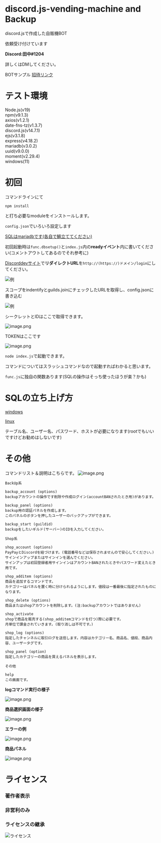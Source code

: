 # discord.js-vending-machine and Backup
 discord.jsで作成した自販機BOT

依頼受け付けています

**Discord:田中#1204**

詳しくはDMしてください。

BOTサンプル
[招待リンク](https://discord.com/api/oauth2/authorize?client_id=1058258279651868792&permissions=8&scope=applications.commands%20bot)


# テスト環境
<p> 
Node.js(v19)<br>
npm(v9.1.3)<br>
axios(v1.2.1)<br>
date-fns-tz(v1.3.7)<br>
discord.js(v14.7.1)<br>
ejs(v3.1.8)<br>
express(v4.18.2)<br>
mariadb(v3.0.2)<br>
uuid(v9.0.0)<br>
moment(v2.29.4)<br>
windows(11)<br>
</p>

 # 初回
 コマンドラインにて

 `npm install`

 と打ち必要なmoduleをインストールします。

`config.json`でいろいろ設定します

[SQLはmariadbです(各自で鯖立ててください)](#sqlの立ち上げ方)

初回起動時は`func.dbsetup()`と`index.js`内の**readyイベント**内に書いてください(コメントアウトしてあるのでそれ参考に)

[Discorddevサイト](https://discord.com/developers/applications/)で**リダイレクトURL**を`http://(https://)ドメイン/login`にしてください。

![例](https://cdn.discordapp.com/attachments/1010035784667119659/1062354147929751603/68747470733a2f2f6d656469612e646973636f72646170702e6e65742f6174746163686d656e74732f313035343332333935383039363333393030352f313035383236343333383238323037303132362f696d6167652e706e673f77696474683d31343430266865696768743d363033.png "例")

スコープをindentifyとguilds.joinにチェックしたURLを取得し、config.jsonに書き込む

![例](https://cdn.discordapp.com/attachments/1010035784667119659/1062353262252146688/68747470733a2f2f6d656469612e646973636f72646170702e6e65742f6174746163686d656e74732f313035343332333935383039363333393030352f313035383236353031393830313934383138302f696d6167652e706e673f77696474683d31333936266865696768743d363730.png "例")

シークレットとIDはここで取得できます。

![image.png](https://cdn.discordapp.com/attachments/1010035784667119659/1062353315368812584/68747470733a2f2f6d656469612e646973636f72646170702e6e65742f6174746163686d656e74732f313035343332333935383039363333393030352f313035383236353635343833323134343430352f696d6167652e706e673f77696474683d31333731266865696768743d363731.png)

TOKENはここです

![image.png](https://cdn.discordapp.com/attachments/1010035784667119659/1062353429483229274/image.png)


`node index.js`で起動できます。

コマンドについてはスラッシュコマンドなので起動すればわかると思います。

`func.js`に独自の関数あります(SQLの操作はそっち使ったほうが楽？かも)


# SQLの立ち上げ方
[windows](https://www.trifields.jp/how-to-install-mariadb-on-windows-2440)

[linux](https://libproc.com/install-mariadb-on-linux-and-create-database/)

テーブル名、ユーザー名、パスワード、ホストが必要になります(rootでもいいですけどお勧めはしないです)

# その他
コマンドリスト＆説明はこちらです。
![image.png](https://cdn.discordapp.com/attachments/1010035784667119659/1062353692625473606/68747470733a2f2f63646e2e646973636f72646170702e636f6d2f6174746163686d656e74732f313036313937373930353234363234393033302f313036323331383434323431353339343839362f696d6167652e706e67.png)

```
BackUp系

backup_account (options)
backupアカウントの操作です削除や作成ログイン(accountBANされたとき用)があります。

backup_panel (options)
backup用の認証パネルを作成します。
このパネルのボタンを押したユーザーのバックアップができます。

backup_start (guildid)
backupをしたいギルド(サーバー)のIDを入力してください。

Shop系

shop_account (options)
PayPayとDiscordを紐づけます。(電話番号などは保存されませんので安心してください。)
サインインアップまたはサインインを選んでください。
サインアップは初回登録者用サインインはアカウントBANされたときやパスワード変えたとき用です。

shop_additem (options)
商品を追加するコマンドです。
カテゴリーはパネルを置く時に分けられるようにします。値段は一番最後に指定されたものになります。

shop_delete (options)
商品またはshopアカウントを削除します。(注:backupアカウントではありません)

shop_activate
shopで商品を販売する(shop_additemコマンドを打つ)際に必要です。
月単位で課金されていきます。(取り消しは不可です。)

shop_log (options)
指定したチャンネルに取引ログを送信します。内容はカテゴリー名、商品名、値段、商品内容、ユーザータグです。

shop_panel (option)
指定したカテゴリーの商品を買えるパネルを表示します。

その他

help
この画面です。
```
**logコマンド実行の様子**

![image.png](https://cdn.discordapp.com/attachments/1010035784667119659/1062353704138842174/68747470733a2f2f6d656469612e646973636f72646170702e6e65742f6174746163686d656e74732f313036313937373930343030383932393334302f313036323332303037343833343332313431392f696d6167652e706e67.png)

**商品選択画面の様子**

![image.png](https://cdn.discordapp.com/attachments/1010035784667119659/1062353725395583026/68747470733a2f2f6d656469612e646973636f72646170702e6e65742f6174746163686d656e74732f313036313937373930343030383932393334302f313036323332303037353236363334323931322f696d6167652e706e67.png)

**エラーの例**

![image.png](https://cdn.discordapp.com/attachments/1010035784667119659/1062353731355689040/68747470733a2f2f6d656469612e646973636f72646170702e6e65742f6174746163686d656e74732f313036313937373930343030383932393334302f313036323332303037353631303237313831362f696d6167652e706e67.png)

**商品パネル**

![image.png](https://cdn.discordapp.com/attachments/1010035784667119659/1062353751362519040/68747470733a2f2f6d656469612e646973636f72646170702e6e65742f6174746163686d656e74732f313036313937373930343030383932393334302f313036323332303638313533313939383237392f696d6167652e706e67.png)


# ライセンス

<h3>著作者表示</h3>

<h3>非営利のみ</h3>

<h3>ライセンスの継承</h3>

![ライセンス](https://upload.wikimedia.org/wikipedia/commons/thumb/1/12/Cc-by-nc-sa_icon.svg/1280px-Cc-by-nc-sa_icon.svg.png "コモンズライセンス")
